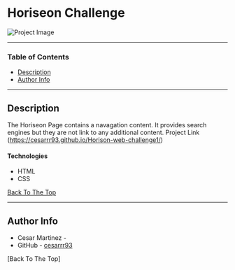 # Horiseon Challenge

![Project Image](project-image-url)

---

### Table of Contents

- [Description](#description)
- [Author Info](#author-info)

---

## Description

The Horiseon Page contains a navagation content. It provides search engines but they are not link to any additional content.
Project Link (https://cesarrr93.github.io/Horison-web-challenge1/)

#### Technologies

- HTML
- CSS

[Back To The Top](#read-me-template)

---

## Author Info

- Cesar Martinez - 
- GitHub - [cesarrr93](https://github.com/cesarrr93)

[Back To The Top]
